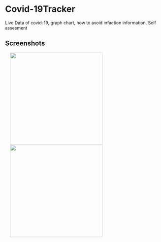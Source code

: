 # Covid-19Tracker
Live Data of covid-19, graph chart, how to avoid infaction information, Self assesment


## Screenshots
<img src="https://user-images.githubusercontent.com/40312017/79539207-79389f80-80a3-11ea-862c-cae250e54043.png" width="300"  align="left" hspace="16">

<img src="https://user-images.githubusercontent.com/40312017/79540099-2fe94f80-80a5-11ea-92da-792cfcacd92a.png" width="300"  align="left" hspace="16">
  
  
